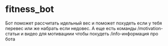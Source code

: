 # fitness_bot
Бот поможет рассчитать идельный вес и поможет похудеть если у тебя перевес или же набрать если недовес. А еще есть команды
/motivation- статьи и видео для мотивациии чтобы похудеть
/info-информация про бота
